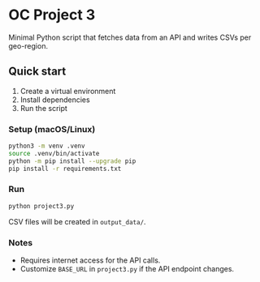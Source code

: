# OC Project 3

Minimal Python script that fetches data from an API and writes CSVs per geo-region.

## Quick start

1. Create a virtual environment
2. Install dependencies
3. Run the script

### Setup (macOS/Linux)

```bash
python3 -m venv .venv
source .venv/bin/activate
python -m pip install --upgrade pip
pip install -r requirements.txt
```

### Run

```bash
python project3.py
```

CSV files will be created in `output_data/`.

### Notes
- Requires internet access for the API calls.
- Customize `BASE_URL` in `project3.py` if the API endpoint changes.
